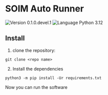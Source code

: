 # SOIM Auto Runner
![Version 0.1.0.devel.1](https://img.shields.io/badge/version-0.1.0.devel.1-blue?style=plastic)
![Language Python 3.12](https://img.shields.io/badge/python-3.12-orange?style=plastic&logo=python)

## Install

1. clone the repository:

```console
git clone <repo name>
```

2. Install the dependencies

```console 
python3 -m pip install -Ur requirements.txt
```

Now you can run the software

